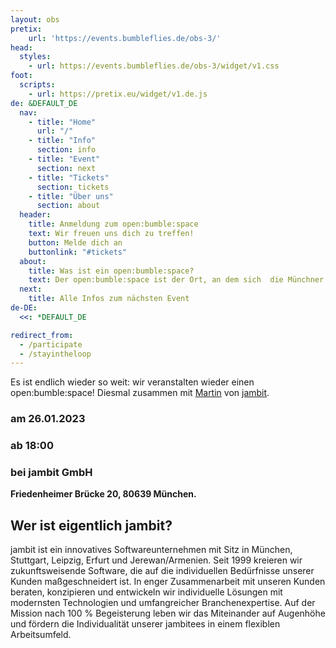 ```yaml
---
layout: obs
pretix:
    url: 'https://events.bumbleflies.de/obs-3/'
head:
  styles:
    - url: https://events.bumbleflies.de/obs-3/widget/v1.css
foot:  
  scripts:
    - url: https://pretix.eu/widget/v1.de.js
de: &DEFAULT_DE
  nav:
    - title: "Home"
      url: "/"
    - title: "Info"
      section: info
    - title: "Event"
      section: next
    - title: "Tickets"
      section: tickets
    - title: "Über uns"
      section: about
  header:
    title: Anmeldung zum open:bumble:space
    text: Wir freuen uns dich zu treffen!
    button: Melde dich an
    buttonlink: "#tickets"
  about:
    title: Was ist ein open:bumble:space?
    text: Der open:bumble:space ist der Ort, an dem sich  die Münchner User Group zum Thema 'Agile' versammelt. Wir treffen uns alle zwei Monate zu einem Open Space. Wir wissen, dass Agilität auf ständigem Lernen basiert. Wir glauben, dass wir besser und schneller lernen, wenn wir unsere Erfahrungen miteinander austauschen, in einem ungezwungenen Rahmen, kein Vortrag sondern AdHoc.
  next:
    title: Alle Infos zum nächsten Event
de-DE:
  <<: *DEFAULT_DE

redirect_from:
  - /participate
  - /stayintheloop
---
```


Es ist endlich wieder so weit: wir veranstalten wieder einen open:bumble:space!
Diesmal zusammen mit [Martin](https://www.linkedin.com/in/martin-aigner-865064193/) von [jambit](https://www.jambit.com/).

### am 26.01.2023
### ab 18:00
### bei jambit GmbH
**Friedenheimer Brücke 20, 80639 München.**

## Wer ist eigentlich jambit?
jambit ist ein innovatives Softwareunternehmen mit Sitz in München, Stuttgart, Leipzig, Erfurt und Jerewan/Armenien. Seit 1999 kreieren wir zukunftsweisende Software, die auf die individuellen Bedürfnisse unserer Kunden maßgeschneidert ist. In enger Zusammenarbeit mit unseren Kunden beraten, konzipieren und entwickeln wir individuelle Lösungen mit modernsten Technologien und umfangreicher Branchenexpertise.
Auf der Mission nach 100 % Begeisterung leben wir das Miteinander auf Augenhöhe und fördern die Individualität unserer jambitees in einem flexiblen Arbeitsumfeld.
